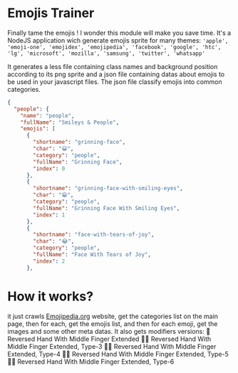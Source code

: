 # Emojis Trainer
Finally tame the emojis !
I wonder this module will make you save time. It's a NodeJS application wich generate emojis sprite for many themes:
`
'apple', 'emoji-one', 'emojidex', 'emojipedia', 'facebook', 'google', 'htc', 'lg', 'microsoft', 'mozilla', 'samsung', 'twitter', 'whatsapp'
`

It generates a less file containing class names and background position according to its png sprite and a json file containing datas about emojis to be used in your javascript files.
The json file classify emojis into common categories.
```JSON
{
  "people": {
    "name": "people",
    "fullName": "Smileys & People",
    "emojis": [
      {
        "shortname": "grinning-face",
        "char": "😀",
        "category": "people",
        "fullName": "Grinning Face",
        "index": 0
      },
      {
        "shortname": "grinning-face-with-smiling-eyes",
        "char": "😁",
        "category": "people",
        "fullName": "Grinning Face With Smiling Eyes",
        "index": 1
      },
      {
        "shortname": "face-with-tears-of-joy",
        "char": "😂",
        "category": "people",
        "fullName": "Face With Tears of Joy",
        "index": 2
      },
```

# How it works?
it just crawls [Emojipedia.org](http://emojipedia.org/) website, get the categories list on the main page, then for each, get the emojis list, and then for each emoji, get the images and some other meta datas. It also gets modifiers versions:
🖕 Reversed Hand With Middle Finger Extended
🖕🏼 Reversed Hand With Middle Finger Extended, Type-3
🖕🏽 Reversed Hand With Middle Finger Extended, Type-4
🖕🏾 Reversed Hand With Middle Finger Extended, Type-5
🖕🏿 Reversed Hand With Middle Finger Extended, Type-6

